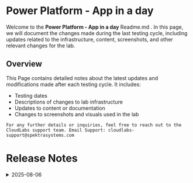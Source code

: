 # Power Platform - App in a day

Welcome to the **Power Platform - App in a day** Readme.md . In this page, we will document the changes made during the last testing cycle, including updates related to the infrastructure, content, screenshots, and other relevant changes for the lab.

## Overview

This Page contains detailed notes about the latest updates and modifications made after each testing cycle. It includes:

- Testing dates
- Descriptions of changes to lab infrastructure
- Updates to content or documentation
- Changes to screenshots and visuals used in the lab

`For any further details or inquiries, feel free to reach out to the CloudLabs support team. Email Support: cloudlabs-support@spektrasystems.com`

# Release Notes

<details>
  <summary>2025-08-06</summary>

### Release Date: 2025-08-07

- **Change**: Minor instruction changes and screenshot updates have been made for better clarity and understanding.
  
- **Testing Date**: 2025-08-06

## Infrastructure Changes

NA

## Content Changes
 
NA

## Screenshot Updates

- **Change**: Updated few screenshots and made minor changes to the instructions.

## Validation

No Validation

## Testing Notes

- **Test Validation Summary**: NA

**Tester**: Lalith 

---
</details>
